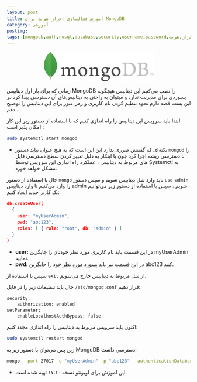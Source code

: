 ```yaml
---
layout: post
title: آموزش فعالسازی احراز هویت برای MongoDB
category: آموزشی
postimg: 
tags: [mongodb,auth,nosql,database,security,username,password,مونگو,مونگودی‌بی,مونگو دی بی,احراز هویت,احراز,هویت]
---
```

<p align="center"><img src="/images/post/MongoDB.png" alt="MongoDB" /></p>
زمانی که برای بار اول دیتابیس MongoDB را نصب می‌کنیم این دیتابیس هیچگونه پسوردی برای مدیریت ندارد و میتوان به راحتی به دیتابیس‌های آن دسترسی پیدا کرد در این پست قصد دارم نحوه تنظیم کردن نام کاربری و رمز عبور برای این دیتابیس را توضیح دهم ...

ابتدا باید سرویس این دیتابیس را راه اندازی کنیم که با استفاده از دستور زیر این کار امکان پذیر است :
```bash
sudo systemctl start mongod
```
* نکته‌ای که گفتنش ضرری ندارد این این است که به هیچ عنوان نباید دستور `mongod` را با دسترسی ریشه اجرا کرد چون با اینکار به دلیل تغییر کردن سطح دسترسی فایل های مربوط به دیتابیس ، عملکرد راه اندازی این سرویس توسط Systemctl به مشکل خواهد خورد.

حال با استفاده از دستور `mongo` باید وارد شل دیتابیس شویم و سپس دستور `use admin` را وارد می‌کنیم تا وارد دیتابیس admin شویم ، سپس با استفاده از دستور زیر می‌توانیم یک کاربر جدید ایجاد کنیم:
```json
db.createUser(
  {
    user: "myUserAdmin",
    pwd: "abc123",
    roles: [ { role: "root", db: "admin" } ]
  }
)
```
* **user:** در این قسمت باید نام کاربری مورد نظر خودتان را جایگزین myUserAdmin نمایید.
* **pwd:** در این قسمت نیز باید پسورد مورد نظر خود را جایگزین abc123 کنید.

سپس با استفاده از `exit` از شل مربوط به دیتابیس خارج می‌شویم.

حال باید تنظیمات زیر را در فایل `/etc/mongod.conf` قرار دهیم:
```
security:
    authorization: enabled
setParameter:
    enableLocalhostAuthBypass: false
```
اکنون باید سرویس مربوط به دیتابیس را راه اندازی مجدد کنیم:
```bash
sudo systemctl restart mongod
```
زین پس می‌توان با دستور زیر به MongoDB دسترسی داشت:
```bash
mongo --port 27017 -u "myUserAdmin" -p "abc123" --authenticationDatabase "admin"
```

* این آموزش برای اوبونتو نسخه ۱۷.۱۰ تهیه شده است.
